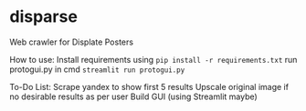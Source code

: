 # disparse
 Web crawler for Displate Posters


How to use:
Install requirements using
```pip install -r requirements.txt```
run protogui.py in cmd
```streamlit run protogui.py```

To-Do List:
Scrape yandex to show first 5 results
Upscale original image if no desirable results as per user
Build GUI (using Streamlit maybe)

